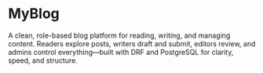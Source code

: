 # MyBlog
A clean, role-based blog platform for reading, writing, and managing content. Readers explore posts, writers draft and submit, editors review, and admins control everything—built with DRF and PostgreSQL for clarity, speed, and structure.
